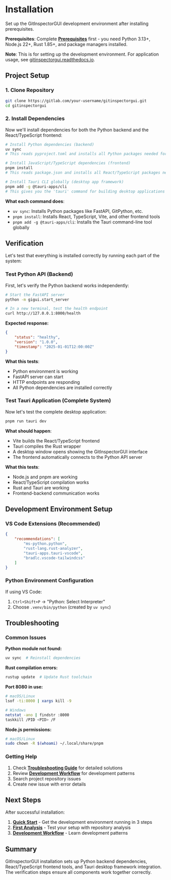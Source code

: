 # Installation

Set up the GitInspectorGUI development environment after installing prerequisites.

**Prerequisites**: Complete **[Prerequisites](01-prerequisites.md)** first - you need Python 3.13+, Node.js 22+, Rust 1.85+, and package managers installed.

**Note**: This is for setting up the development environment. For application usage, see [gitinspectorgui.readthedocs.io](https://gitinspectorgui.readthedocs.io/en/latest/).

## Project Setup

### 1. Clone Repository

```bash
git clone https://gitlab.com/your-username/gitinspectorgui.git
cd gitinspectorgui
```

### 2. Install Dependencies

Now we'll install dependencies for both the Python backend and the React/TypeScript frontend:

```bash
# Install Python dependencies (backend)
uv sync
# This reads pyproject.toml and installs all Python packages needed for the FastAPI server

# Install JavaScript/TypeScript dependencies (frontend)
pnpm install
# This reads package.json and installs all React/TypeScript packages needed for the UI

# Install Tauri CLI globally (desktop app framework)
pnpm add -g @tauri-apps/cli
# This gives you the 'tauri' command for building desktop applications
```

**What each command does**:

-   `uv sync`: Installs Python packages like FastAPI, GitPython, etc.
-   `pnpm install`: Installs React, TypeScript, Vite, and other frontend tools
-   `pnpm add -g @tauri-apps/cli`: Installs the Tauri command-line tool globally

## Verification

Let's test that everything is installed correctly by running each part of the system:

### Test Python API (Backend)

First, let's verify the Python backend works independently:

```bash
# Start the FastAPI server
python -m gigui.start_server

# In a new terminal, test the health endpoint
curl http://127.0.0.1:8000/health
```

**Expected response:**

```json
{
    "status": "healthy",
    "version": "1.0.0",
    "timestamp": "2025-01-01T12:00:00Z"
}
```

**What this tests**:

-   Python environment is working
-   FastAPI server can start
-   HTTP endpoints are responding
-   All Python dependencies are installed correctly

### Test Tauri Application (Complete System)

Now let's test the complete desktop application:

```bash
pnpm run tauri dev
```

**What should happen**:

-   Vite builds the React/TypeScript frontend
-   Tauri compiles the Rust wrapper
-   A desktop window opens showing the GitInspectorGUI interface
-   The frontend automatically connects to the Python API server

**What this tests**:

-   Node.js and pnpm are working
-   React/TypeScript compilation works
-   Rust and Tauri are working
-   Frontend-backend communication works

## Development Environment Setup

### VS Code Extensions (Recommended)

```json
{
    "recommendations": [
        "ms-python.python",
        "rust-lang.rust-analyzer",
        "tauri-apps.tauri-vscode",
        "bradlc.vscode-tailwindcss"
    ]
}
```

### Python Environment Configuration

If using VS Code:

1. `Ctrl+Shift+P` → "Python: Select Interpreter"
2. Choose `.venv/bin/python` (created by `uv sync`)

## Troubleshooting

### Common Issues

**Python module not found:**

```bash
uv sync  # Reinstall dependencies
```

**Rust compilation errors:**

```bash
rustup update  # Update Rust toolchain
```

**Port 8080 in use:**

```bash
# macOS/Linux
lsof -ti:8000 | xargs kill -9

# Windows
netstat -ano | findstr :8000
taskkill /PID <PID> /F
```

**Node.js permissions:**

```bash
# macOS/Linux
sudo chown -R $(whoami) ~/.local/share/pnpm
```

### Getting Help

1. Check **[Troubleshooting Guide](../development/troubleshooting.md)** for detailed solutions
2. Review **[Development Workflow](../development/development-workflow.md)** for development patterns
3. Search project repository issues
4. Create new issue with error details

## Next Steps

After successful installation:

1. **[Quick Start](03-quick-start.md)** - Get the development environment running in 3 steps
2. **[First Analysis](04-first-analysis.md)** - Test your setup with repository analysis
3. **[Development Workflow](../development/development-workflow.md)** - Learn development patterns

## Summary

GitInspectorGUI installation sets up Python backend dependencies,
React/TypeScript frontend tools, and Tauri desktop framework integration. The
verification steps ensure all components work together correctly.
